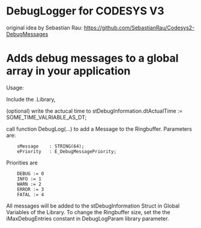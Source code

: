 # DebugLogger for CODESYS V3 

original idea by Sebastian Rau: https://github.com/SebastianRau/Codesys2-DebugMessages


# Adds debug messages to a global array in your application

Usage:

Include the .Library,

(optional) write the actucal time to stDebugInformation.dtActualTime := SOME_TIME_VALRIABLE_AS_DT;

call function DebugLog(...) to add a Message to the Ringbuffer. Parameters are:

        sMessage 	: STRING(64);
        ePriority 	: E_DebugMessagePriority;

Priorities are

        DEBUG := 0
        INFO := 1
        WARN := 2
        ERROR := 3
        FATAL := 4

All messages will be added to the stDebugInformation Struct in Global Variables of the Library.
To change the Ringbuffer size, set the the iMaxDebugEntries constant in DebugLogParam library parameter.

